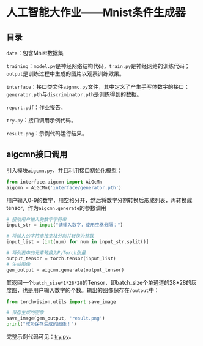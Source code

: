 # 人工智能大作业——Mnist条件生成器

## 目录

`data`：包含Mnist数据集

`training`：`model.py`是神经网络结构代码，`train.py`是神经网络的训练代码；`output`是训练过程中生成的图片以观察训练效果。

`interface`：接口类文件`aignmc.py`文件，其中定义了产生手写体数字的接口；`generator.pth`与`discriminator.pth`是训练得到的数据。

`report.pdf`：作业报告。

`try.py`：接口调用示例代码。

`result.png`：示例代码运行结果。

## aigcmn接口调用

引入模块`aigcmn.py`，并且利用接口初始化模型：

```python
from interface.aigcmn import AiGcMn
aigcmn = AiGcMn('interface/generator.pth')
```

用户输入0-9的数字，用空格分开，然后将数字分割转换后形成列表，再转换成tensor，作为`aigcmn.generate`的参数调用

```python
# 接收用户输入的数字字符串
input_str = input("请输入数字，使用空格分隔：")

# 将输入的字符串按空格分割并转换为整数
input_list = [int(num) for num in input_str.split()]

# 将列表中的元素转换为PyTorch张量
output_tensor = torch.tensor(input_list)
# 生成图像
gen_output = aigcmn.generate(output_tensor)
```

其返回一个`batch_size*1*28*28`的Tensor，即batch_size个单通道的28*28的灰度图，也是用户输入数字的个数。输出的图像保存在`/output`中：

```python
from torchvision.utils import save_image

# 保存生成的图像
save_image(gen_output, 'result.png')
print("成功保存生成的图像！")
```

完整示例代码可见：[try.py](./try.py)。



